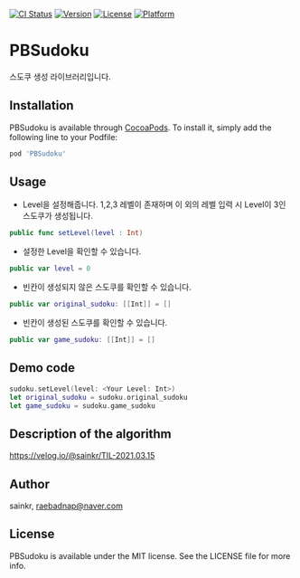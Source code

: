 [![CI Status](https://img.shields.io/travis/sainkr/PBSudoku.svg?style=flat)](https://travis-ci.org/sainkr/PBSudoku)
[![Version](https://img.shields.io/cocoapods/v/PBSudoku.svg?style=flat)](https://cocoapods.org/pods/PBSudoku)
[![License](https://img.shields.io/cocoapods/l/PBSudoku.svg?style=flat)](https://cocoapods.org/pods/PBSudoku)
[![Platform](https://img.shields.io/cocoapods/p/PBSudoku.svg?style=flat)](https://cocoapods.org/pods/PBSudoku)

# PBSudoku
스도쿠 생성 라이브러리입니다.

## Installation

PBSudoku is available through [CocoaPods](https://cocoapods.org). To install
it, simply add the following line to your Podfile:

```ruby
pod 'PBSudoku'
```

## Usage
- Level을 설정해줍니다. 1,2,3 레벨이 존재하며 이 외의 레벨 입력 시 Level이 3인 스도쿠가 생성됩니다.
```swift
public func setLevel(level : Int)
```
- 설정한 Level을 확인할 수 있습니다.
```swift
public var level = 0
```
- 빈칸이 생성되지 않은 스도쿠를 확인할 수 있습니다.
```swift
public var original_sudoku: [[Int]] = []
```
- 빈칸이 생성된 스도쿠를 확인할 수 있습니다.
```swift
public var game_sudoku: [[Int]] = []
```

## Demo code
```swift
sudoku.setLevel(level: <Your Level: Int>)
let original_sudoku = sudoku.original_sudoku
let game_sudoku = sudoku.game_sudoku
```

## Description of the algorithm 
https://velog.io/@sainkr/TIL-2021.03.15

## Author

sainkr, raebadnap@naver.com

## License

PBSudoku is available under the MIT license. See the LICENSE file for more info.
